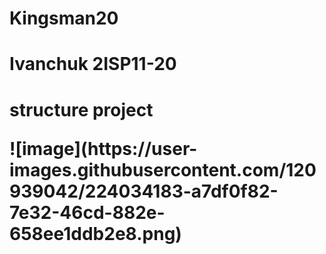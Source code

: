 # Kingsman20
<h1>Ivanchuk 2ISP11-20<h1>
<p>structure project<p>
![image](https://user-images.githubusercontent.com/120939042/224034183-a7df0f82-7e32-46cd-882e-658ee1ddb2e8.png)

